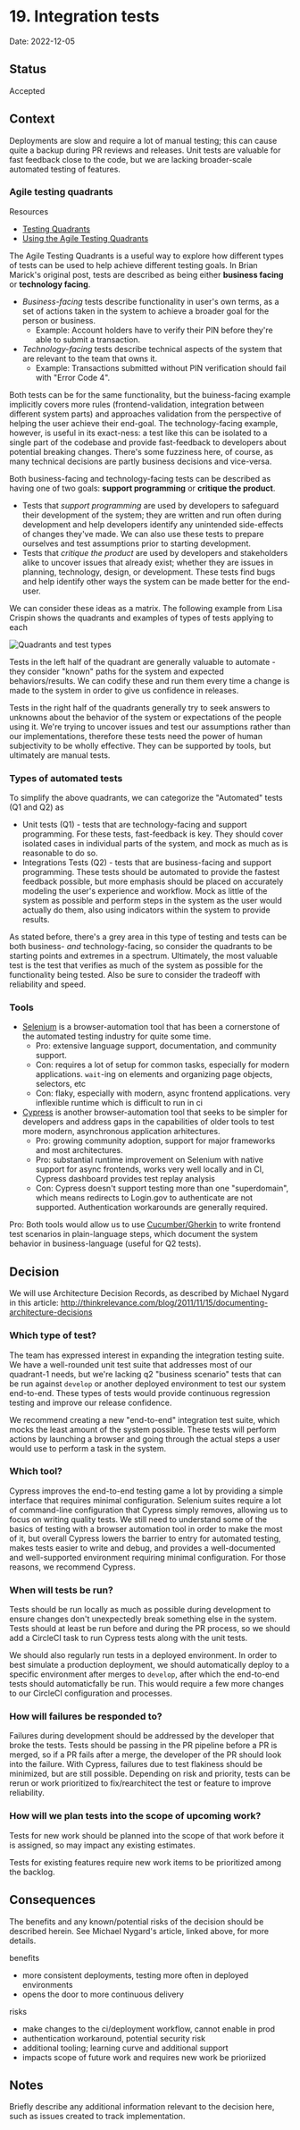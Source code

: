 # 19. Integration tests

Date: 2022-12-05

## Status

Accepted

## Context

Deployments are slow and require a lot of manual testing; this can cause quite a backup during PR reviews and releases. Unit tests are valuable for fast feedback close to the code, but we are lacking broader-scale automated testing of features.

### Agile testing quadrants

Resources
* [Testing Quadrants](http://www.exampler.com/old-blog/2003/08/22/#agile-testing-project-2)
* [Using the Agile Testing Quadrants](https://lisacrispin.com/2011/11/08/using-the-agile-testing-quadrants/)

The Agile Testing Quadrants is a useful way to explore how different types of tests can be used to help achieve different testing goals. In Brian Marick's original post, tests are described as being either **business facing** or **technology facing**.

* _Business-facing_ tests describe functionality in user's own terms, as a set of actions taken in the system to achieve a broader goal for the person or business.
   * Example: Account holders have to verify their PIN before they're able to submit a transaction.
* _Technology-facing_ tests describe technical aspects of the system that are relevant to the team that owns it.
   * Example: Transactions submitted without PIN verification should fail with "Error Code 4".

Both tests can be for the same functionality, but the buiness-facing example implicitly covers more rules (frontend-validation, integration between different system parts) and approaches validation from the perspective of helping the user achieve their end-goal. The technology-facing example, however, is useful in its exact-ness: a test like this can be isolated to a single part of the codebase and provide fast-feedback to developers about potential breaking changes. There's some fuzziness here, of course, as many technical decisions are partly business decisions and vice-versa.


Both business-facing and technology-facing tests can be described as having one of two goals: **support programming** or **critique the product**.

* Tests that _support programming_ are used by developers to safeguard their development of the system; they are written and run often during development and help developers identify any unintended side-effects of changes they've made. We can also use these tests to prepare ourselves and test assumptions prior to starting development.
* Tests that _critique the product_ are used by developers and stakeholders alike to uncover issues that already exist; whether they are issues in planning, technology, design, or development. These tests find bugs and help identify other ways the system can be made better for the end-user.


We can consider these ideas as a matrix. The following example from Lisa Crispin shows the quadrants and examples of types of tests applying to each

![Quadrants and test types](http://www.exampler.com/testing-com/blog/agile/test-matrix.jpg)

Tests in the left half of the quadrant are generally valuable to automate - they consider "known" paths for the system and expected behaviors/results. We can codify these and run them every time a change is made to the system in order to give us confidence in releases.

Tests in the right half of the quadrants generally try to seek answers to unknowns about the behavior of the system or expectations of the people using it. We're trying to uncover issues and test our assumptions rather than our implementations, therefore these tests need the power of human subjectivity to be wholly effective. They can be supported by tools, but ultimately are manual tests.

### Types of automated tests

To simplify the above quadrants, we can categorize the "Automated" tests (Q1 and Q2) as

* Unit tests (Q1) - tests that are technology-facing and support programming. For these tests, fast-feedback is key. They should cover isolated cases in individual parts of the system, and mock as much as is reasonable to do so.
* Integrations Tests (Q2) - tests that are business-facing and support programming. These tests should be automated to provide the fastest feedback possible, but more emphasis should be placed on accurately modeling the user's experience and workflow. Mock as little of the system as possible and perform steps in the system as the user would actually do them, also using indicators within the system to provide results.

As stated before, there's a grey area in this type of testing and tests can be both business- _and_ technology-facing, so consider the quadrants to be starting points and extremes in a spectrum. Ultimately, the most valuable test is the test that verifies as much of the system as possible for the functionality being tested. Also be sure to consider the tradeoff with reliability and speed.

### Tools

* [Selenium](https://www.selenium.dev/) is a browser-automation tool that has been a cornerstone of the automated testing industry for quite some time.
   * Pro: extensive language support, documentation, and community support.
   * Con: requires a lot of setup for common tasks, especially for modern applications. `wait`-ing on elements and organizing page objects, selectors, etc
   * Con: flaky, especially with modern, async frontend applications. very inflexible runtime which is difficult to run in ci
* [Cypress](https://www.cypress.io/) is another browser-automation tool that seeks to be simpler for developers and address gaps in the capabilities of older tools to test more modern, asynchronous application arhitectures.
   * Pro: growing community adoption, support for major frameworks and most architectures.
   * Pro: substantial runtime improvement on Selenium with native support for async frontends, works very well locally and in CI, Cypress dashboard provides test replay analysis
   * Con: Cypress doesn't support testing more than one "superdomain", which means redirects to Login.gov to authenticate are not supported. Authentication workarounds are generally required.

Pro: Both tools would allow us to use [Cucumber/Gherkin](https://cucumber.io/docs/gherkin/) to write frontend test scenarios in plain-language steps, which document the system behavior in business-language (useful for Q2 tests).



## Decision

We will use Architecture Decision Records, as described by Michael Nygard in this article: http://thinkrelevance.com/blog/2011/11/15/documenting-architecture-decisions

### Which type of test?

The team has expressed interest in expanding the integration testing suite. We have a well-rounded unit test suite that addresses most of our quadrant-1 needs, but we're lacking q2 "business scenario" tests that can be run against `develop` or another deployed environment to test our system end-to-end. These types of tests would provide continuous regression testing and improve our release confidence.

We recommend creating a new "end-to-end" integration test suite, which mocks the least amount of the system possible. These tests will perform actions by launching a browser and going through the actual steps a user would use to perform a task in the system.

### Which tool?

Cypress improves the end-to-end testing game a lot by providing a simple interface that requires minimal configuration. Selenium suites require a lot of command-line configuration that Cypress simply removes, allowing us to focus on writing quality tests. We still need to understand some of the basics of testing with a browser automation tool in order to make the most of it, but overall Cypress lowers the barrier to entry for automated testing, makes tests easier to write and debug, and provides a well-documented and well-supported environment requiring minimal configuration. For those reasons, we recommend Cypress.

### When will tests be run?

Tests should be run locally as much as possible during development to ensure changes don't unexpectedly break something else in the system. Tests should at least be run before and during the PR process, so we should add a CircleCI task to run Cypress tests along with the unit tests.

We should also regularly run tests in a deployed environment. In order to best simulate a production deployment, we should automatically deploy to a specific environment after merges to `develop`, after which the end-to-end tests should automaticfally be run. This would require a few more changes to our CircleCI configuration and processes.

### How will failures be responded to?

Failures during development should be addressed by the developer that broke the tests. Tests should be passing in the PR pipeline before a PR is merged, so if a PR fails after a merge, the developer of the PR should look into the failure. With Cypress, failures due to test flakiness should be minimized, but are still possible. Depending on risk and priority, tests can be rerun or work prioritized to fix/rearchitect the test or feature to improve reliability.

### How will we plan tests into the scope of upcoming work?

Tests for new work should be planned into the scope of that work before it is assigned, so may impact any existing estimates.

Tests for existing features require new work items to be prioritized among the backlog.

## Consequences

The benefits and any known/potential risks of the decision should be described herein. See Michael Nygard's article, linked above, for more details.

benefits
- more consistent deployments, testing more often in deployed environments
- opens the door to more continuous delivery

risks
- make changes to the ci/deployment workflow, cannot enable in prod
- authentication workaround, potential security risk
- additional tooling; learning curve and additional support
- impacts scope of future work and requires new work be prioriized

## Notes

Briefly describe any additional information relevant to the decision here, such as issues created to track implementation. 

